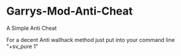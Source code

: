 # Garrys-Mod-Anti-Cheat

A Simple Anti Cheat

For a decent Anti wallhack method just put into your command line "+sv_pure 1"
